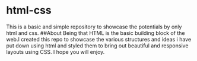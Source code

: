 # html-css
This is a basic and simple repository to showcase the potentials by only html and css.
##About
Being that HTML is the basic building block of the web.I created this repo to showcase the various structures and ideas i have put down using html and styled them to bring out beautiful and responsive layouts using CSS.
I hope you will enjoy.
